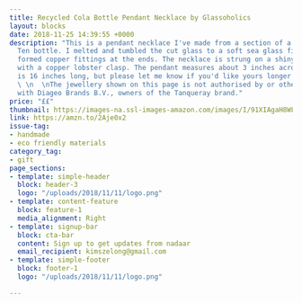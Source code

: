 ```yaml
---
title: Recycled Cola Bottle Pendant Necklace by Glassoholics
layout: blocks
date: 2018-11-25 14:39:55 +0000
description: "This is a pendant necklace I've made from a section of a Tanqueray No.
  Ten bottle. I melted and tumbled the cut glass to a soft sea glass finish. I then
  formed copper fittings at the ends. The necklace is strung on a shiny copper chain
  with a copper lobster clasp. The pendant measures about 3 inches across. The chain
  is 16 inches long, but please let me know if you'd like yours longer or shorter.
  \ \n  \nThe jewellery shown on this page is not authorised by or otherwise associated
  with Diageo Brands B.V., owners of the Tanqueray brand."
price: "££"
thumbnail: https://images-na.ssl-images-amazon.com/images/I/91XIAgaH8WL._SL1500_.jpg
link: https://amzn.to/2Aje0x2
issue-tag:
- handmade
- eco friendly materials
category_tag:
- gift
page_sections:
- template: simple-header
  block: header-3
  logo: "/uploads/2018/11/11/logo.png"
- template: content-feature
  block: feature-1
  media_alignment: Right
- template: signup-bar
  block: cta-bar
  content: Sign up to get updates from nadaar
  email_recipient: kimszelong@gmail.com
- template: simple-footer
  block: footer-1
  logo: "/uploads/2018/11/11/logo.png"

---
```

